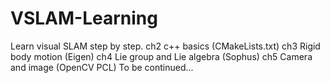 # VSLAM-Learning
Learn visual SLAM step by step.
ch2 c++ basics (CMakeLists.txt)
ch3 Rigid body motion (Eigen)
ch4 Lie group and Lie algebra (Sophus)
ch5 Camera and image (OpenCV PCL)
To be continued...
